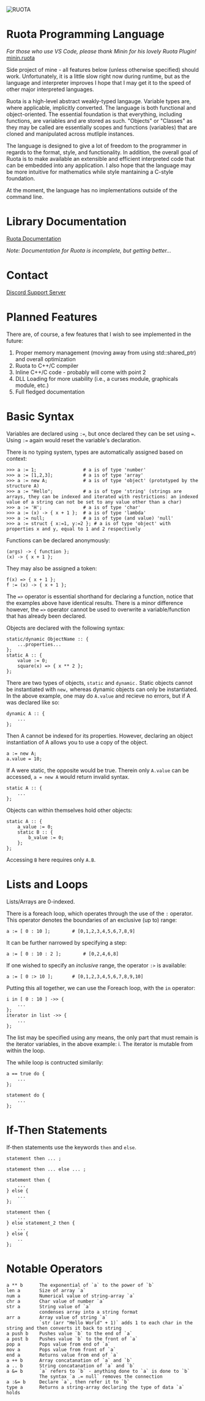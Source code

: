 ![RUOTA](https://raw.githubusercontent.com/Agilulfulus/Ruota/master/LogoIdeas/LogoBanner.png)

# Ruota Programming Language

_For those who use VS Code, please thank Minin for his lovely Ruota Plugin!_ [minin.ruota][1]

Side project of mine - all features below (unless otherwise specified) should work. Unfortunately, it is a little slow right now during runtime, but as the language and interpreter improves I hope that I may get it to the speed of other major interpreted languages.

Ruota is a high-level abstract weakly-typed langauge. Variable types are, where applicable, implicitly converted. The language is both functional and object-oriented. The essential foundation is that everything, including functions, are variables and are stored as such. "Objects" or "Classes" as they may be called are essentially scopes and functions (variables) that are cloned and manipulated across mutliple instances. 

The language is designed to give a lot of freedom to the programmer in regards to the format, style, and functionality. In addition, the overall goal of Ruota is to make available an extensible and efficient interpreted code that can be embedded into any application. I also hope that the language may be more intuitive for mathematics while style mantaining a C-style foundation.

At the moment, the language has no implementations outside of the command line.

# Library Documentation

[Ruota Documentation][2]

_Note: Documentation for Ruota is incomplete, but getting better..._

# Contact

[Discord Support Server][3]

# Planned Features

There are, of course, a few features that I wish to see implemented in the future:

1.	Proper memory management (moving away from using std::shared_ptr) and overall optimization
2.	Ruota to C++/C compiler
3.	Inline C++/C code - probably will come with point 2
4.	DLL Loading for more usability (i.e., a curses module, graphicals module, etc.)
5.	Full fledged documentation

# Basic Syntax

Variables are declared using `:=`, but once declared they can be set using `=`. Using `:=` again would reset the variable's declaration.

There is no typing system, types are automatically assigned based on context:

	>>>	a := 1;					# a is of type 'number'
	>>>	a := [1,2,3];			# a is of type 'array'
	>>>	a := new A;				# a is of type 'object' (prototyped by the structure A)
	>>>	a := "Hello";			# a is of type 'string' (strings are arrays, they can be indexed and iterated with restrictions: an indexed value of a string can not be set to any value other than a char)
	>>>	a := 'H';				# a is of type 'char'
	>>>	a := (x) -> { x + 1 };	# a is of type 'lambda'
	>>>	a := null;				# a is of type (and value) 'null'
	>>> a := struct { x:=1, y:=2 };	# a is of type 'object' with properties x and y, equal to 1 and 2 respectively

Functions can be declared anonymously:

	(args) -> { function };
	(x) -> { x + 1 };

They may also be assigned a token:

	f(x) => { x + 1 };
	f := (x) -> { x + 1 };

The `=>` operator is essential shorthand for declaring a function, notice that the examples above have identical results. There is a minor difference however, the `=>` operator cannot be used to overwrite a variable/function that has already been declared.

Objects are declared with the following syntax:

	static/dynamic ObjectName :: {
		...properties...
	};
	static A :: {
		value := 0;
		square(x) => { x ** 2 };
	};

There are two types of objects, `static` and `dynamic.` Static objects cannot be instantiated with `new,` whereas dynamic objects can only be instantiated. In the above example, one may do `A.value` and recieve no errors, but if A was declared like so:

	dynamic A :: {
		...
	};

Then A cannot be indexed for its properties. However, declaring an object instantiation of A allows you to use a copy of the object.

	a := new A;
	a.value = 10;

If A were static, the opposite would be true. Therein only `A.value` can be accessed, `a = new A` would return invalid syntax.

	static A :: {
		...
	};

Objects can within themselves hold other objects:

	static A :: {
		a_value := 0;
		static B :: {
			b_value := 0;
		};
	};

Accessing `B` here requires only `A.B`.

# Lists and Loops

Lists/Arrays are 0-indexed.

There is a foreach loop, which operates through the use of the `:` operator. This operator denotes the boundaries of an exclusive (up to) range:

	a := [ 0 : 10 ];		# [0,1,2,3,4,5,6,7,8,9]

It can be further narrowed by specifying a step:

	a := [ 0 : 10 : 2 ];		# [0,2,4,6,8]

If one wished to specify an _inclusive_ range, the operator `:>` is available:

	a := [ 0 :> 10 ];		# [0,1,2,3,4,5,6,7,8,9,10]

Putting this all together, we can use the Foreach loop, with the `in` operator:

	i in [ 0 : 10 ] ->> {
		...
	};
	iterator in list ->> {
		...
	};

The list may be specified using any means, the only part that must remain is the iterator variables, in the above example: i. The iterator is mutable from within the loop.

The while loop is contructed similarily:

	a == true do {
		...
	};

	statement do {
		...
	};

# If-Then Statements

If-then statements use the keywords `then` and `else`.

	statement then ... ;

	statement then ... else ... ;

	statement then {
		...
	} else {
		...
	};

	statement then {
		...
	} else statement_2 then {
		...
	} else {
		..
	};

# Notable Operators

	a ** b		The exponential of `a` to the power of `b`
	len a		Size of array `a`
	num a		Numerical value of string-array `a`
	chr a		Char value of number `a`
	str a		String value of `a`
				condenses array into a string format
	arr a		Array value of string `a`
				`str (arr "Hello World" + 1)` adds 1 to each char in the string and then converts it back to string
	a push b	Pushes value `b` to the end of `a`
	a post b	Pushes value `b` to the front of `a`
	pop a		Pops value from end of `a`
	mov a		Pops value from front of `a`
	end a		Returns value from end of `a`
	a ++ b		Array concatanation of `a` and `b`
	a .. b		String concatanation of `a` and `b`
	a &= b		`a` refers to `b` - anything done to `a` is done to `b`
				The syntax `a .= null` removes the connection
	a :&= b		Declare `a`, then refer it to `b`
	type a		Returns a string-array declaring the type of data `a` holds

[1]:https://marketplace.visualstudio.com/items?itemName=minin.ruota#overview
[2]:https://ruota-lang.github.io/Ruota-Docs/index.html
[3]:https://discord.gg/UCWbyb9